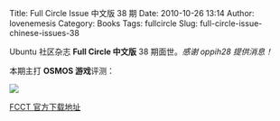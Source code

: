 Title: Full Circle Issue 中文版 38 期
Date: 2010-10-26 13:14
Author: lovenemesis
Category: Books
Tags: fullcircle
Slug: full-circle-issue-chinese-issues-38

Ubuntu 社区杂志 **Full Circle 中文版** 38 期面世。*感谢 oppih28
提供消息！*

本期主打 **OSMOS 游戏**评测：

[![](http://linuxtoy.org/img/2010/10/issue38.jpg)](http://linuxtoy.org/img/2010/10/issue38.jpg)

[FCCT 官方下载地址](http://fcctt.org/?p=603)
